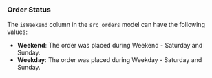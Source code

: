 
### Order Status
The `isWeekend` column in the `src_orders` model can have the following values:
- **Weekend**: The order was placed during Weekend - Saturday and Sunday.
- **Weekday**: The order was placed during Weekday - Saturday and Sunday.